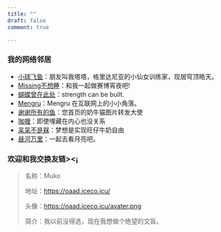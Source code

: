 ```yaml
---
title: ""
draft: false
comment: true

---
```


### 我的网络邻居

- [小球飞鱼](https://mantyke.icu/)：朋友叫我塔塔，格里达尼亚的小仙女训练家，现居穹顶皓天。
- [Missing不想睡](https://hugo-missingid.vercel.app/)：和我一起做赛博宵夜吧!
- [蝴蝶曾在此处](https://write.c7.io/tyou/)：strength can be built.
- [Mengru](https://mengru.space/)：Mengru 在互联网上的小小角落。
- [谢谢所有的鱼](https://gregueria.icu/)：您首页的奶牛猫图片转发大使
- [咖喱](https://joysblog.vercel.app/)：即使埋藏在内心也没关系
- [呆呆不是槑](http://graugris.icu/)：梦想是实现旺仔牛奶自由
- [昼河万里](https://tothemoonriver.icu/)：一起去看月亮吧。

### 欢迎和我交换友链><¡

> 名称：Muko
> 
> 地址：https://oaad.iceco.icu/
> 
> 头像：https://oaad.iceco.icu/avater.png
> 
> 简介：我以前没得选，现在我想做个绝望的文盲。